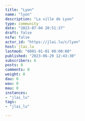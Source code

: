 ```yaml
---
title: "Lyon" 
name: "lyon"
description: "La ville de Lyon"
type: community
date: "2023-07-04 20:51:37"
draft: false
nsfw: false
actor_id: "https://jlai.lu/c/lyon"
host: jlai.lu
lastmod: "0001-01-01 00:00:00"
published: "2023-06-29 12:43:30"
subscribers: 6
posts: 0
comments: 0
weight: 0
dau: 0
wau: 0
mau: 0
instances:
- "jlai_lu"
tags: 
- "jlai_lu"

---
```

